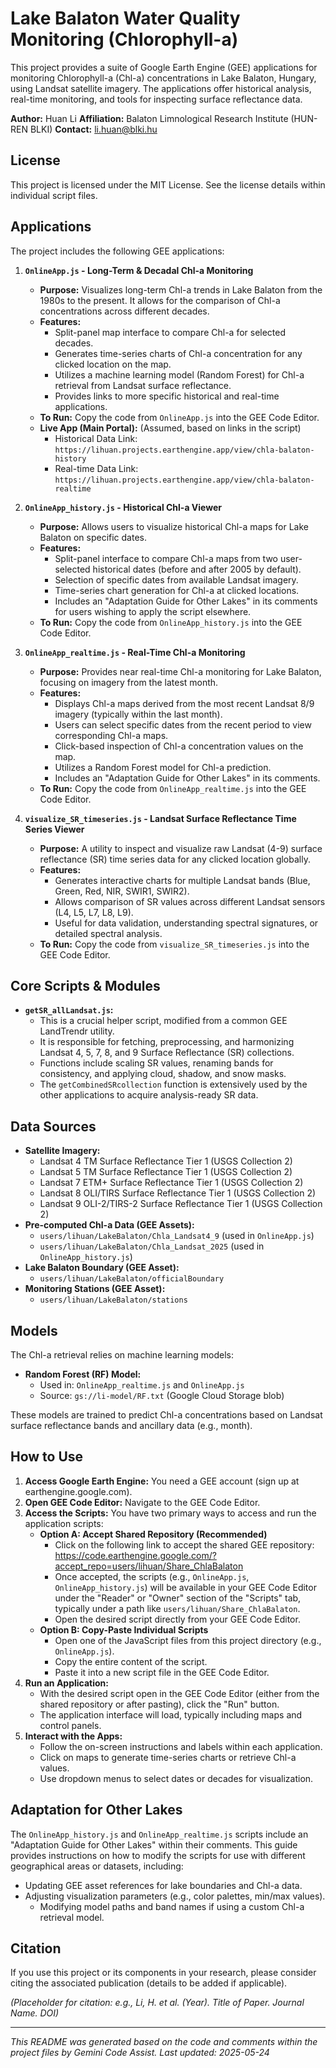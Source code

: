 # Lake Balaton Water Quality Monitoring (Chlorophyll-a)

This project provides a suite of Google Earth Engine (GEE) applications for monitoring Chlorophyll-a (Chl-a) concentrations in Lake Balaton, Hungary, using Landsat satellite imagery. The applications offer historical analysis, real-time monitoring, and tools for inspecting surface reflectance data.

**Author:** Huan Li
**Affiliation:** Balaton Limnological Research Institute (HUN-REN BLKI)
**Contact:** li.huan@blki.hu

## License

This project is licensed under the MIT License. See the license details within individual script files.

## Applications

The project includes the following GEE applications:

1.  **`OnlineApp.js` - Long-Term & Decadal Chl-a Monitoring**
    *   **Purpose:** Visualizes long-term Chl-a trends in Lake Balaton from the 1980s to the present. It allows for the comparison of Chl-a concentrations across different decades.
    *   **Features:**
        *   Split-panel map interface to compare Chl-a for selected decades.
        *   Generates time-series charts of Chl-a concentration for any clicked location on the map.
        *   Utilizes a machine learning model (Random Forest) for Chl-a retrieval from Landsat surface reflectance.
        *   Provides links to more specific historical and real-time applications.
    *   **To Run:** Copy the code from `OnlineApp.js` into the GEE Code Editor.
    *   **Live App (Main Portal):** (Assumed, based on links in the script)
        *   Historical Data Link: `https://lihuan.projects.earthengine.app/view/chla-balaton-history`
        *   Real-time Data Link: `https://lihuan.projects.earthengine.app/view/chla-balaton-realtime`

2.  **`OnlineApp_history.js` - Historical Chl-a Viewer**
    *   **Purpose:** Allows users to visualize historical Chl-a maps for Lake Balaton on specific dates.
    *   **Features:**
        *   Split-panel interface to compare Chl-a maps from two user-selected historical dates (before and after 2005 by default).
        *   Selection of specific dates from available Landsat imagery.
        *   Time-series chart generation for Chl-a at clicked locations.
        *   Includes an "Adaptation Guide for Other Lakes" in its comments for users wishing to apply the script elsewhere.
    *   **To Run:** Copy the code from `OnlineApp_history.js` into the GEE Code Editor.

3.  **`OnlineApp_realtime.js` - Real-Time Chl-a Monitoring**
    *   **Purpose:** Provides near real-time Chl-a monitoring for Lake Balaton, focusing on imagery from the latest month.
    *   **Features:**
        *   Displays Chl-a maps derived from the most recent Landsat 8/9 imagery (typically within the last month).
        *   Users can select specific dates from the recent period to view corresponding Chl-a maps.
        *   Click-based inspection of Chl-a concentration values on the map.
        *   Utilizes a Random Forest model for Chl-a prediction.
        *   Includes an "Adaptation Guide for Other Lakes" in its comments.
    *   **To Run:** Copy the code from `OnlineApp_realtime.js` into the GEE Code Editor.

4.  **`visualize_SR_timeseries.js` - Landsat Surface Reflectance Time Series Viewer**
    *   **Purpose:** A utility to inspect and visualize raw Landsat (4-9) surface reflectance (SR) time series data for any clicked location globally.
    *   **Features:**
        *   Generates interactive charts for multiple Landsat bands (Blue, Green, Red, NIR, SWIR1, SWIR2).
        *   Allows comparison of SR values across different Landsat sensors (L4, L5, L7, L8, L9).
        *   Useful for data validation, understanding spectral signatures, or detailed spectral analysis.
    *   **To Run:** Copy the code from `visualize_SR_timeseries.js` into the GEE Code Editor.

## Core Scripts & Modules

*   **`getSR_allLandsat.js`:**
    *   This is a crucial helper script, modified from a common GEE LandTrendr utility.
    *   It is responsible for fetching, preprocessing, and harmonizing Landsat 4, 5, 7, 8, and 9 Surface Reflectance (SR) collections.
    *   Functions include scaling SR values, renaming bands for consistency, and applying cloud, shadow, and snow masks.
    *   The `getCombinedSRcollection` function is extensively used by the other applications to acquire analysis-ready SR data.

## Data Sources

*   **Satellite Imagery:**
    *   Landsat 4 TM Surface Reflectance Tier 1 (USGS Collection 2)
    *   Landsat 5 TM Surface Reflectance Tier 1 (USGS Collection 2)
    *   Landsat 7 ETM+ Surface Reflectance Tier 1 (USGS Collection 2)
    *   Landsat 8 OLI/TIRS Surface Reflectance Tier 1 (USGS Collection 2)
    *   Landsat 9 OLI-2/TIRS-2 Surface Reflectance Tier 1 (USGS Collection 2)
*   **Pre-computed Chl-a Data (GEE Assets):**
    *   `users/lihuan/LakeBalaton/Chla_Landsat4_9` (used in `OnlineApp.js`)
    *   `users/lihuan/LakeBalaton/Chla_Landsat_2025` (used in `OnlineApp_history.js`)
*   **Lake Balaton Boundary (GEE Asset):**
    *   `users/lihuan/LakeBalaton/officialBoundary`
*   **Monitoring Stations (GEE Asset):**
    *   `users/lihuan/LakeBalaton/stations`

## Models

The Chl-a retrieval relies on machine learning models:
*   **Random Forest (RF) Model:**
    *   Used in: `OnlineApp_realtime.js` and `OnlineApp.js`
    *   Source: `gs://li-model/RF.txt` (Google Cloud Storage blob)

These models are trained to predict Chl-a concentrations based on Landsat surface reflectance bands and ancillary data (e.g., month).

## How to Use

1.  **Access Google Earth Engine:** You need a GEE account (sign up at earthengine.google.com).
2.  **Open GEE Code Editor:** Navigate to the GEE Code Editor.
3.  **Access the Scripts:** You have two primary ways to access and run the application scripts:
    *   **Option A: Accept Shared Repository (Recommended)**
        *   Click on the following link to accept the shared GEE repository:
            https://code.earthengine.google.com/?accept_repo=users/lihuan/Share_ChlaBalaton
        *   Once accepted, the scripts (e.g., `OnlineApp.js`, `OnlineApp_history.js`) will be available in your GEE Code Editor under the "Reader" or "Owner" section of the "Scripts" tab, typically under a path like `users/lihuan/Share_ChlaBalaton`.
        *   Open the desired script directly from your GEE Code Editor.
    *   **Option B: Copy-Paste Individual Scripts**
        *   Open one of the JavaScript files from this project directory (e.g., `OnlineApp.js`).
        *   Copy the entire content of the script.
        *   Paste it into a new script file in the GEE Code Editor.
4.  **Run an Application:**
    *   With the desired script open in the GEE Code Editor (either from the shared repository or after pasting), click the "Run" button.
    *   The application interface will load, typically including maps and control panels.
5.  **Interact with the Apps:**
    *   Follow the on-screen instructions and labels within each application.
    *   Click on maps to generate time-series charts or retrieve Chl-a values.
    *   Use dropdown menus to select dates or decades for visualization.

## Adaptation for Other Lakes

The `OnlineApp_history.js` and `OnlineApp_realtime.js` scripts include an "Adaptation Guide for Other Lakes" within their comments. This guide provides instructions on how to modify the scripts for use with different geographical areas or datasets, including:

*   Updating GEE asset references for lake boundaries and Chl-a data.
*   Adjusting visualization parameters (e.g., color palettes, min/max values).
    *   Modifying model paths and band names if using a custom Chl-a retrieval model.

## Citation

If you use this project or its components in your research, please consider citing the associated publication (details to be added if applicable).

*(Placeholder for citation: e.g., Li, H. et al. (Year). Title of Paper. Journal Name. DOI)*

---

*This README was generated based on the code and comments within the project files by Gemini Code Assist.*
*Last updated: 2025-05-24*